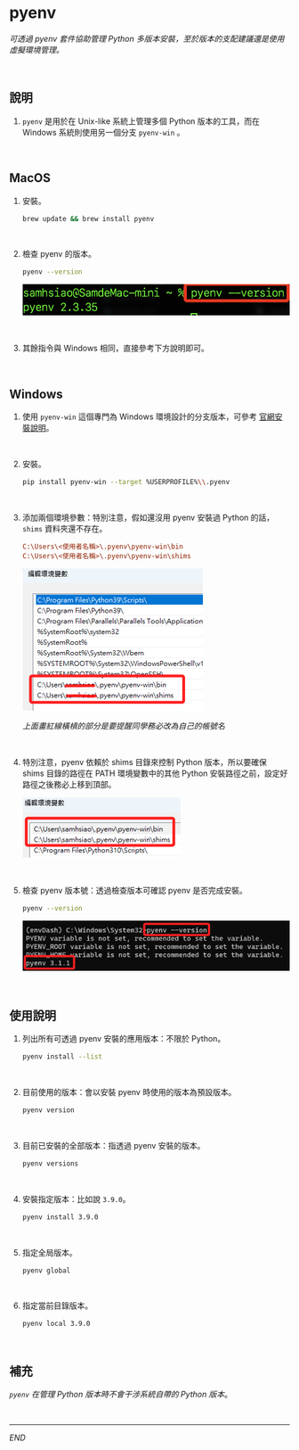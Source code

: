 # pyenv

_可透過 pyenv 套件協助管理 Python 多版本安裝，至於版本的支配建議還是使用虛擬環境管理。_

<br>

## 說明

1. `pyenv` 是用於在 Unix-like 系統上管理多個 Python 版本的工具，而在 Windows 系統則使用另一個分支 `pyenv-win` 。

<br>

##  MacOS

1. 安裝。

    ```bash
    brew update && brew install pyenv
    ```

<br>

2. 檢查 pyenv 的版本。

    ```bash
    pyenv --version
    ```

    ![](images/img_19.png)

<br>

3. 其餘指令與 Windows 相同，直接參考下方說明即可。

<br>

##  Windows

1. 使用 `pyenv-win` 這個專門為 Windows 環境設計的分支版本，可參考 [官網安裝說明](https://github.com/pyenv-win/pyenv-win/blob/master/docs/installation.md#python-pip)。

<br>

2. 安裝。

    ```bash
    pip install pyenv-win --target %USERPROFILE%\\.pyenv
    ```

<br>

3. 添加兩個環境參數：特別注意，假如還沒用 pyenv 安裝過 Python 的話， `shims` 資料夾還不存在。

    ```ini
    C:\Users\<使用者名稱>\.pyenv\pyenv-win\bin
    C:\Users\<使用者名稱>\.pyenv\pyenv-win\shims
    ```

    ![](images/img_37.png)
    
    _上面畫紅線橫槓的部分是要提醒同學務必改為自己的帳號名_

<br>

4. 特別注意，pyenv 依賴於 shims 目錄來控制 Python 版本，所以要確保 shims 目錄的路徑在 PATH 環境變數中的其他 Python 安裝路徑之前，設定好路徑之後務必上移到頂部。

    ![](images/img_47.png)

<br>

5. 檢查 pyenv 版本號：透過檢查版本可確認 pyenv 是否完成安裝。

    ```bash
    pyenv --version
    ```

    ![](images/img_18.png)

<br>

## 使用說明

1. 列出所有可透過 pyenv 安裝的應用版本：不限於 Python。

    ```bash
    pyenv install --list
    ```

<br>

2. 目前使用的版本：會以安裝 pyenv 時使用的版本為預設版本。

    ```bash
    pyenv version
    ```

<br>

3. 目前已安裝的全部版本：指透過 pyenv 安裝的版本。

    ```bash
    pyenv versions
    ```

<br>

4. 安裝指定版本：比如說 `3.9.0`。

    ```bash
    pyenv install 3.9.0
    ```

<br>

5. 指定全局版本。

    ```bash
    pyenv global
    ```

<br>

6. 指定當前目錄版本。

    ```bash
    pyenv local 3.9.0
    ```

<br>

## 補充

_`pyenv` 在管理 Python 版本時不會干涉系統自帶的 Python 版本_。

<br>

---

_END_